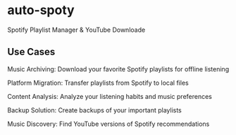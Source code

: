 # auto-spoty

Spotify Playlist Manager &amp; YouTube Downloade


## Use Cases

Music Archiving: Download your favorite Spotify playlists for offline listening

Platform Migration: Transfer playlists from Spotify to local files

Content Analysis: Analyze your listening habits and music preferences

Backup Solution: Create backups of your important playlists

Music Discovery: Find YouTube versions of Spotify recommendations